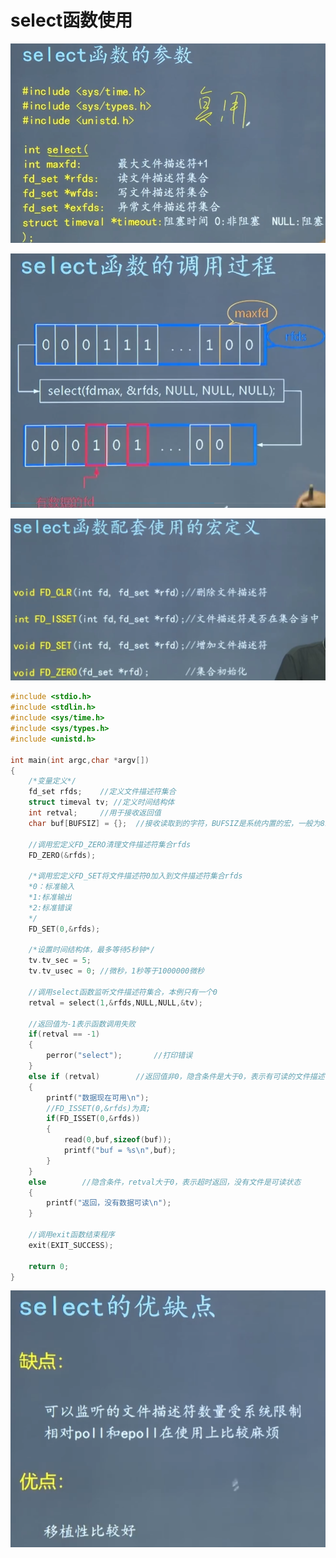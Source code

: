 # select函数使用

![image-20220913171714300](..\TCPConcurrent\select.png)

![image-20220913172627092](..\TCPConcurrent\select调用过程.png)

![image-20220913173051509](..\TCPConcurrent\select函数的宏定义.png)

```c
#include <stdio.h>
#include <stdlin.h>
#include <sys/time.h>
#include <sys/types.h>
#include <unistd.h>

int main(int argc,char *argv[])
{
	/*变量定义*/
	fd_set rfds;	//定义文件描述符集合
	struct timeval tv; //定义时间结构体
	int retval;		//用于接收返回值
	char buf[BUFSIZ] = {};	//接收读取到的字符，BUFSIZ是系统内置的宏，一般为8142
	
	//调用宏定义FD_ZERO清理文件描述符集合rfds
	FD_ZERO(&rfds);
	
	/*调用宏定义FD_SET将文件描述符0加入到文件描述符集合rfds
	*0：标准输入
	*1:标准输出
	*2:标准错误
	*/
	FD_SET(0,&rfds);
	
	/*设置时间结构体，最多等待5秒钟*/
	tv.tv_sec = 5;
	tv.tv_usec = 0;	//微秒，1秒等于1000000微秒
    
    //调用select函数监听文件描述符集合，本例只有一个0
    retval = select(1,&rfds,NULL,NULL,&tv);
    
    //返回值为-1表示函数调用失败
    if(retval == -1)
    {
        perror("select");		//打印错误
    }
    else if (retval)		//返回值非0，隐含条件是大于0，表示有可读的文件描述符
    {
        printf("数据现在可用\n");
        //FD_ISSET(0,&rfds)为真;
        if(FD_ISSET(0,&rfds))
        {
            read(0,buf,sizeof(buf));
            printf("buf = %s\n",buf);
        }
    }
    else		//隐含条件，retval大于0，表示超时返回，没有文件是可读状态
    {
        printf("返回，没有数据可读\n");
    }
    
    //调用exit函数结束程序
    exit(EXIT_SUCCESS);
    
	return 0;
}
```

![image-20220914094637389](..\TCPConcurrent\优缺点.png)